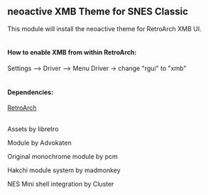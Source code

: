 ## neoactive XMB Theme for SNES Classic

This module will install the neoactive theme for RetroArch XMB UI.
<br><br>
#### **How to enable XMB from within RetroArch:**
Settings —> Driver —> Menu Driver -> change "rgui" to "xmb"
<br><br>
#### **Dependencies:**
<a href="https://github.com/TheOtherGuys-Hakchi-Projects/Hakchi-Retroarch-Neo-1.7.0/releases">RetroArch</a>
<br><br>


Assets by libretro

Module by Advokaten

Original monochrome module by pcm

Hakchi module system by madmonkey

NES Mini shell integration by Cluster
